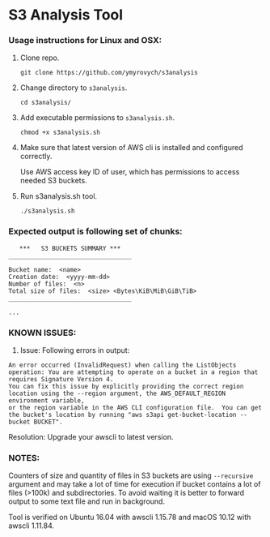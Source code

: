 # S3 Analysis Tool

### Usage instructions for Linux and OSX:
1. Clone repo.

    `git clone https://github.com/ymyrovych/s3analysis`
    
2. Change directory to `s3analysis`.

    `cd s3analysis/`
    
3. Add executable permissions to `s3analysis.sh`.

    `chmod +x s3analysis.sh`
    
4. Make sure that latest version of AWS cli is installed and configured correctly.

   Use AWS access key ID of user, which has permissions to access needed S3 buckets.
   
5. Run s3analysis.sh tool.

   `./s3analysis.sh`


### Expected output is following set of chunks:
```
   ***   S3 BUCKETS SUMMARY ***
__________________________________

Bucket name:  <name>
Creation date:  <yyyy-mm-dd>
Number of files:  <n>
Total size of files:  <size> <Bytes\KiB\MiB\GiB\TiB>
__________________________________

...
```

### KNOWN ISSUES:
1. Issue: Following errors in output:

```
An error occurred (InvalidRequest) when calling the ListObjects operation: You are attempting to operate on a bucket in a region that requires Signature Version 4.
You can fix this issue by explicitly providing the correct region location using the --region argument, the AWS_DEFAULT_REGION environment variable,
or the region variable in the AWS CLI configuration file.  You can get the bucket's location by running "aws s3api get-bucket-location --bucket BUCKET".
```

Resolution: Upgrade your awscli to latest version.

### NOTES:

Counters of size and quantity of files in S3 buckets are using `--recursive` argument and may take a lot of time for execution if bucket contains a lot of files (>100k) and subdirectories. To avoid waiting it is better to forward output to some text file and run in background.

Tool is verified on Ubuntu 16.04 with awscli 1.15.78 and macOS 10.12 with awscli 1.11.84.
